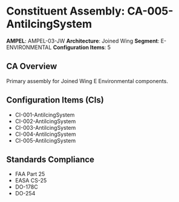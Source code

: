 # Constituent Assembly: CA-005-AntiIcingSystem

**AMPEL**: AMPEL-03-JW
**Architecture**: Joined Wing
**Segment**: E-ENVIRONMENTAL
**Configuration Items**: 5

## CA Overview
Primary assembly for Joined Wing E Environmental components.

## Configuration Items (CIs)
- CI-001-AntiIcingSystem
- CI-002-AntiIcingSystem
- CI-003-AntiIcingSystem
- CI-004-AntiIcingSystem
- CI-005-AntiIcingSystem

## Standards Compliance
- FAA Part 25
- EASA CS-25
- DO-178C
- DO-254
